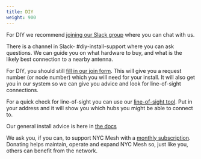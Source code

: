 ```yaml
---
title: DIY
weight: 900
---
```


For DIY we recommend [joining our Slack group](https://slack.nycmesh.net/) where you can chat with us.

There is a channel in Slack- #diy-install-support where you can ask questions. We can guide you on what hardware to buy, and what is the likely best connection to a nearby antenna.

For DIY, you should still [fill in our join form](https://nycmesh.net/join). This will give you a request number (or node number) which you will need for your install. It will also get you in our system so we can give you advice and look for line-of-sight connections.

For a quick check for line-of-sight you can use our [line-of-sight tool](https://los.nycmesh.net). Put in your address and it will show you which hubs you might be able to connect to. 

Our general install advice is here in [the docs](../installs/)

We ask you, if you can, to support NYC Mesh with a [monthly subscription](https://nycmesh.net/donate). Donating helps maintain, operate and expand NYC Mesh so, just like you, others can benefit from the network.

